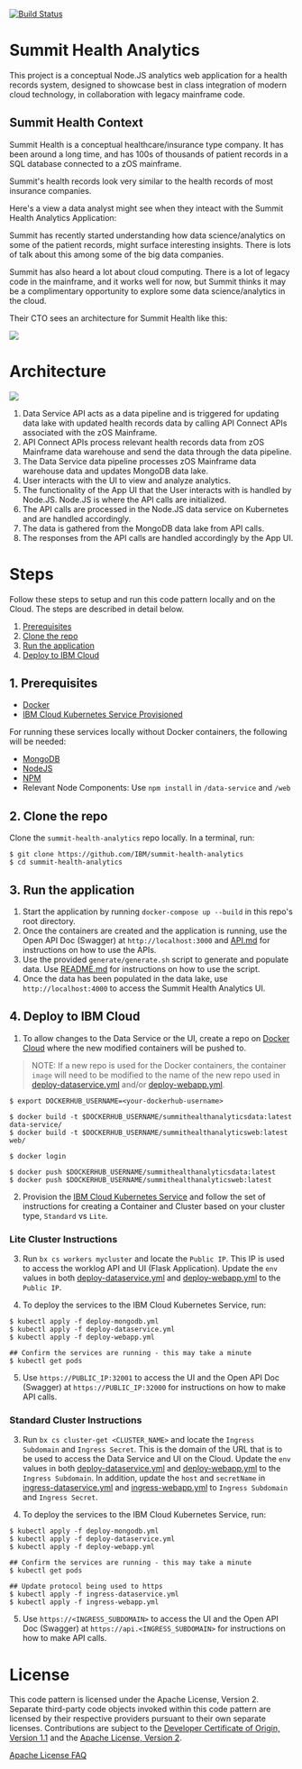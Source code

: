 [![Build Status](https://travis-ci.com/IBM/summit-health-analytics.svg?branch=master)](https://travis-ci.com/IBM/summit-health-analytics)

# Summit Health Analytics

This project is a conceptual Node.JS analytics web application for a health records system, designed to showcase best in class integration of modern cloud technology, in collaboration with legacy mainframe code.

## Summit Health Context

Summit Health is a conceptual healthcare/insurance type company. It has been around a long time, and has 100s of thousands of patient records in a SQL database connected to a zOS mainframe.

Summit's health records look very similar to the health records of most insurance companies.

Here's a view a data analyst might see when they inteact with the Summit Health Analytics Application:

<!--Diagram-->

Summit has recently started understanding how data science/analytics on some of the patient records, might surface interesting insights. There is lots of talk about this among some of the big data companies.

Summit has also heard a lot about cloud computing. There is a lot of legacy code in the mainframe, and it works well for now, but Summit thinks it may be a complimentary opportunity to explore some data science/analytics in the cloud.

Their CTO sees an architecture for Summit Health like this:

![](readme_images/cto_architecture.png)

# Architecture

![](readme_images/architecture.png)

1. Data Service API acts as a data pipeline and is triggered for updating data lake with updated health records data by calling API Connect APIs associated with the zOS Mainframe.
2. API Connect APIs process relevant health records data from zOS Mainframe data warehouse and send the data through the data pipeline.
3. The Data Service data pipeline processes zOS Mainframe data warehouse data and updates MongoDB data lake.
4. User interacts with the UI to view and analyze analytics.
5. The functionality of the App UI that the User interacts with is handled by Node.JS. Node.JS is where the API calls are initialized.
6. The API calls are processed in the Node.JS data service on Kubernetes and are handled accordingly.
7. The data is gathered from the MongoDB data lake from API calls.
8. The responses from the API calls are handled accordingly by the App UI.

# Steps

Follow these steps to setup and run this code pattern locally and on the Cloud. The steps are described in detail below.

1. [Prerequisites](#1-prerequisites)
2. [Clone the repo](#2-clone-the-repo)
3. [Run the application](#3-run-the-application)
4. [Deploy to IBM Cloud](#4-deploy-to-ibm-cloud)

## 1. Prerequisites

* [Docker](https://www.docker.com/products/docker-desktop)
* [IBM Cloud Kubernetes Service Provisioned](https://www.ibm.com/cloud/container-service)

For running these services locally without Docker containers, the following will be needed:

* [MongoDB](https://www.mongodb.com/download-center/v2/community)
* [NodeJS](https://nodejs.org/en/download/)
* [NPM](https://www.npmjs.com/get-npm)
* Relevant Node Components: Use `npm install` in `/data-service` and `/web`

## 2. Clone the repo

Clone the `summit-health-analytics` repo locally. In a terminal, run:

```
$ git clone https://github.com/IBM/summit-health-analytics
$ cd summit-health-analytics
```

## 3. Run the application

1. Start the application by running `docker-compose up --build` in this repo's root directory.
2. Once the containers are created and the application is running, use the Open API Doc (Swagger) at `http://localhost:3000` and [API.md](data-service/API.md) for instructions on how to use the APIs.
3. Use the provided `generate/generate.sh` script to generate and populate data. Use [README.md](generate/README.md) for instructions on how to use the script.
4. Once the data has been populated in the data lake, use `http://localhost:4000` to access the Summit Health Analytics UI.

## 4. Deploy to IBM Cloud

1. To allow changes to the Data Service or the UI, create a repo on [Docker Cloud](https://cloud.docker.com/) where the new modified containers will be pushed to. 
> NOTE: If a new repo is used for the Docker containers, the container `image` will need to be modified to the name of the new repo used in [deploy-dataservice.yml](deploy-dataservice.yml) and/or [deploy-webapp.yml](deploy-webapp.yml).

```
$ export DOCKERHUB_USERNAME=<your-dockerhub-username>

$ docker build -t $DOCKERHUB_USERNAME/summithealthanalyticsdata:latest data-service/
$ docker build -t $DOCKERHUB_USERNAME/summithealthanalyticsweb:latest web/

$ docker login

$ docker push $DOCKERHUB_USERNAME/summithealthanalyticsdata:latest
$ docker push $DOCKERHUB_USERNAME/summithealthanalyticsweb:latest
```

2. Provision the [IBM Cloud Kubernetes Service](https://www.ibm.com/cloud/container-service) and follow the set of instructions for creating a Container and Cluster based on your cluster type, `Standard` vs `Lite`.

### Lite Cluster Instructions

3. Run `bx cs workers mycluster` and locate the `Public IP`. This IP is used to access the worklog API and UI (Flask Application). Update the `env` values in both [deploy-dataservice.yml](deploy-dataservice.yml) and [deploy-webapp.yml](deploy-webapp.yml) to the `Public IP`.

4. To deploy the services to the IBM Cloud Kubernetes Service, run:

```
$ kubectl apply -f deploy-mongodb.yml
$ kubectl apply -f deploy-dataservice.yml
$ kubectl apply -f deploy-webapp.yml

## Confirm the services are running - this may take a minute
$ kubectl get pods
```

5. Use `https://PUBLIC_IP:32001` to access the UI and the Open API Doc (Swagger) at `https://PUBLIC_IP:32000` for instructions on how to make API calls.

### Standard Cluster Instructions

3. Run `bx cs cluster-get <CLUSTER_NAME>` and locate the `Ingress Subdomain` and `Ingress Secret`. This is the domain of the URL that is to be used to access the Data Service and UI on the Cloud. Update the `env` values in both [deploy-dataservice.yml](deploy-dataservice.yml) and [deploy-webapp.yml](deploy-webapp.yml) to the `Ingress Subdomain`. In addition, update the `host` and `secretName` in [ingress-dataservice.yml](ingress-dataservice.yml) and [ingress-webapp.yml](ingress-webapp.yml) to `Ingress Subdomain` and `Ingress Secret`.

4. To deploy the services to the IBM Cloud Kubernetes Service, run:

```
$ kubectl apply -f deploy-mongodb.yml
$ kubectl apply -f deploy-dataservice.yml
$ kubectl apply -f deploy-webapp.yml

## Confirm the services are running - this may take a minute
$ kubectl get pods

## Update protocol being used to https
$ kubectl apply -f ingress-dataservice.yml
$ kubectl apply -f ingress-webapp.yml
```

5. Use `https://<INGRESS_SUBDOMAIN>` to access the UI and the Open API Doc (Swagger) at `https://api.<INGRESS_SUBDOMAIN>` for instructions on how to make API calls.

# License

This code pattern is licensed under the Apache License, Version 2. Separate third-party code objects invoked within this code pattern are licensed by their respective providers pursuant to their own separate licenses. Contributions are subject to the [Developer Certificate of Origin, Version 1.1](https://developercertificate.org/) and the [Apache License, Version 2](https://www.apache.org/licenses/LICENSE-2.0.txt).

[Apache License FAQ](https://www.apache.org/foundation/license-faq.html#WhatDoesItMEAN)
